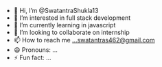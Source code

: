 - 👋 Hi, I’m @SwatantraShukla13
- 👀 I’m interested in full stack development
- 🌱 I’m currently learning in javascript
- 💞️ I’m looking to collaborate on internship
- 📫 How to reach me ...swatantras462@gmail.com
- 😄 Pronouns: ...
- ⚡ Fun fact: ...

<!---
SwatantraShukla13/SwatantraShukla13 is a ✨ special ✨ repository because its `README.md` (this file) appears on your GitHub profile.
You can click the Preview link to take a look at your changes.
--->
